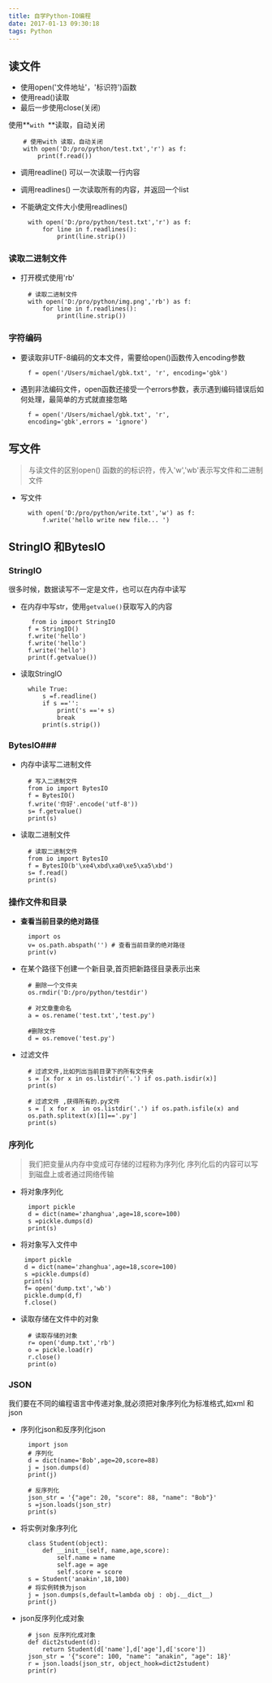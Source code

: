 ```yaml
---
title: 自学Python-IO编程
date: 2017-01-13 09:30:18
tags: Python
---
```

## 读文件 ##

- 使用open('文件地址'，'标识符')函数
- 使用read()读取
- 最后一步使用close(关闭)

使用**`with `**读取，自动关闭


		# 使用with 读取，自动关闭
		with open('D:/pro/python/test.txt','r') as f:
		    print(f.read())

- 调用readline() 可以一次读取一行内容
- 调用readlines() 一次读取所有的内容，并返回一个list
- 不能确定文件大小使用readlines()

		with open('D:/pro/python/test.txt','r') as f:
		    for line in f.readlines():
		        print(line.strip())

### 读取二进制文件 ###

- 打开模式使用'rb'

		# 读取二进制文件
		with open('D:/pro/python/img.png','rb') as f:
		    for line in f.readlines():
		        print(line.strip())

### 字符编码 ###
- 要读取非UTF-8编码的文本文件，需要给open()函数传入encoding参数

		f = open('/Users/michael/gbk.txt', 'r', encoding='gbk')

- 遇到非法编码文件，open函数还接受一个errors参数，表示遇到编码错误后如何处理，最简单的方式就直接忽略

		f = open('/Users/michael/gbk.txt', 'r',
		encoding='gbk',errors = 'ignore')


## 写文件 ##

 > 与读文件的区别open() 函数的的标识符，传入'w','wb'表示写文件和二进制文件

- 写文件

		with open('D:/pro/python/write.txt','w') as f:
		    f.write('hello write new file... ')

## StringIO 和BytesIO ##

### StringIO  ###

很多时候，数据读写不一定是文件，也可以在内存中读写

- 在内存中写str，使用`getvalue()`获取写入的内容

		 from io import StringIO
		f = StringIO()
		f.write('hello')
		f.write('hello')
		f.write('hello')
		print(f.getvalue())

- 读取StringIO

		while True:
		    s =f.readline()
		    if s =='':
		        print('s =='+ s)
		        break
		    print(s.strip())

### BytesIO###

- 内存中读写二进制文件

		# 写入二进制文件
		from io import BytesIO
		f = BytesIO()
		f.write('你好'.encode('utf-8'))
		s= f.getvalue()
		print(s)

- 读取二进制文件

		# 读取二进制文件
		from io import BytesIO
		f = BytesIO(b'\xe4\xbd\xa0\xe5\xa5\xbd')
		s= f.read()
		print(s)

### 操作文件和目录 ###

- **查看当前目录的绝对路径**

		import os
		v= os.path.abspath('') # 查看当前目录的绝对路径
		print(v)
- 在某个路径下创建一个新目录,首页把新路径目录表示出来

		# 删除一个文件夹
		os.rmdir('D:/pro/python/testdir')

		# 对文章重命名
		a = os.rename('test.txt','test.py')

		#删除文件
		d = os.remove('test.py')

- 过滤文件

		# 过滤文件,比如列出当前目录下的所有文件夹
		s = [x for x in os.listdir('.') if os.path.isdir(x)]
		print(s)

		# 过滤文件 ,获得所有的.py文件
		s = [ x for x  in os.listdir('.') if os.path.isfile(x) and
		os.path.splitext(x)[1]=='.py']
		print(s)

### 序列化 ###

>我们把变量从内存中变成可存储的过程称为序列化
> 序列化后的内容可以写到磁盘上或者通过网络传输

- 将对象序列化

		import pickle
		d = dict(name='zhanghua',age=18,score=100)
		s =pickle.dumps(d)
		print(s)

-  将对象写入文件中

		import pickle
		d = dict(name='zhanghua',age=18,score=100)
		s =pickle.dumps(d)
		print(s)
		f= open('dump.txt','wb')
		pickle.dump(d,f)
		f.close()

- 读取存储在文件中的对象

		# 读取存储的对象
		r= open('dump.txt','rb')
		o = pickle.load(r)
		r.close()
		print(o)


### JSON  ###

我们要在不同的编程语言中传递对象,就必须把对象序列化为标准格式,如xml 和json

- 序列化json和反序列化json

		import json
		# 序列化
		d = dict(name='Bob',age=20,score=88)
		j = json.dumps(d)
		print(j)

		# 反序列化
		json_str = '{"age": 20, "score": 88, "name": "Bob"}'
		s =json.loads(json_str)
		print(s)

- 将实例对象序列化

		class Student(object):
		    def __init__(self, name,age,score):
		        self.name = name
		        self.age = age
		        self.score = score
		s = Student('anakin',18,100)
		# 将实例转换为json
		j = json.dumps(s,default=lambda obj : obj.__dict__)
		print(j)

- json反序列化成对象

		# json 反序列化成对象
		def dict2student(d):
		    return Student(d['name'],d['age'],d['score'])
		json_str = '{"score": 100, "name": "anakin", "age": 18}'
		r = json.loads(json_str, object_hook=dict2student)
		print(r)
